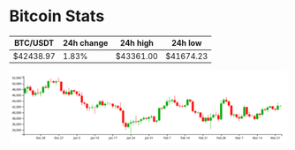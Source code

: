 # Bitcoin Stats

BTC/USDT|24h change|24h high|24h low|
|---|---|---|---|
|$42438.97|1.83%|$43361.00|$41674.23|

<img src="./chart.svg">
